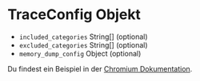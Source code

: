 # TraceConfig Objekt

* `included_categories` String[] (optional)
* `excluded_categories` String[] (optional)
* `memory_dump_config` Object (optional)

Du findest ein Beispiel in der [Chromium Dokumentation](https://chromium.googlesource.com/chromium/src/+/master/docs/memory-infra/memory_infra_startup_tracing.md#the-advanced-way).